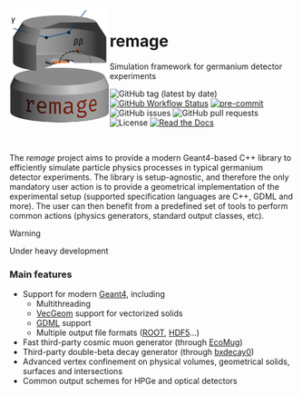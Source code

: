 <img src=".github/logo/remage-logo.png" alt="remage logo" align="left" height="200">

# remage

Simulation framework for germanium detector experiments

![GitHub tag (latest by date)](https://img.shields.io/github/v/tag/legend-exp/remage?logo=git)
[![GitHub Workflow Status](https://img.shields.io/github/checks-status/legend-exp/remage/main?label=main%20branch&logo=github)](https://github.com/legend-exp/remage/actions)
[![pre-commit](https://img.shields.io/badge/pre--commit-enabled-brightgreen?logo=pre-commit&logoColor=white)](https://github.com/pre-commit/pre-commit)
![GitHub issues](https://img.shields.io/github/issues/legend-exp/remage?logo=github)
![GitHub pull requests](https://img.shields.io/github/issues-pr/legend-exp/remage?logo=github)
![License](https://img.shields.io/github/license/legend-exp/remage)
[![Read the Docs](https://img.shields.io/readthedocs/remage?logo=readthedocs)](https://remage.readthedocs.io)

<br/>

The *remage* project aims to provide a modern Geant4-based C++ library to
efficiently simulate particle physics processes in typical germanium detector
experiments. The library is setup-agnostic, and therefore the only mandatory
user action is to provide a geometrical implementation of the experimental
setup (supported specification languages are C++, GDML and more). The user can
then benefit from a predefined set of tools to perform common actions (physics
generators, standard output classes, etc).

> [!WARNING]
> Under heavy development

### Main features

* Support for modern [Geant4](https://geant4.web.cern.ch), including
    * Multithreading
    * [VecGeom](https://gitlab.cern.ch/VecGeom/VecGeom) support for vectorized
      solids
    * [GDML](https://gdml.web.cern.ch/GDML) support
    * Multiple output file formats ([ROOT](https://root.cern.ch),
      [HDF5](https://www.hdfgroup.org/solutions/hdf5)...)
* Fast third-party cosmic muon generator (through
  [EcoMug](https://doi.org/10.1016/j.nima.2021.165732))
* Third-party double-beta decay generator (through
  [bxdecay0](https://github.com/BxCppDev/bxdecay0))
* Advanced vertex confinement on physical volumes, geometrical solids, surfaces and intersections
* Common output schemes for HPGe and optical detectors
